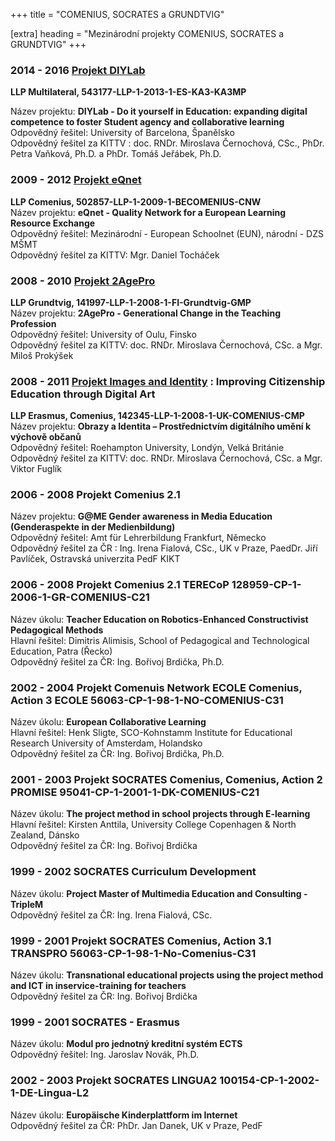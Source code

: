 +++
title = "COMENIUS, SOCRATES a GRUNDTVIG" 

[extra]
heading = "Mezinárodní projekty COMENIUS, SOCRATES a GRUNDTVIG"
+++
### 2014 - 2016 [Projekt DIYLab](diylab)
**LLP Multilateral, 543177-LLP-1-2013-1-ES-KA3-KA3MP**

Název projektu: **DIYLab - Do it yourself in Education: expanding digital competence to foster Student agency and collaborative learning**  
Odpovědný řešitel: University of Barcelona, Španělsko  
Odpovědný řešitel za KITTV : doc. RNDr. Miroslava Černochová, CSc., PhDr. Petra Vaňková, Ph.D. a PhDr. Tomáš Jeřábek, Ph.D.
 
 
### 2009 - 2012 [Projekt eQnet](eqnet)
**LLP Comenius, 502857-LLP-1-2009-1-BECOMENIUS-CNW**  
Název projektu: **eQnet - Quality Network for a European Learning Resource Exchange**  
Odpovědný řešitel: Mezinárodní - European Schoolnet (EUN), národní - DZS MŠMT  
Odpovědný řešitel za KITTV: Mgr. Daniel Tocháček
 
 
### 2008 - 2010 [Projekt 2AgePro](2agepro)
**LLP Grundtvig, 141997-LLP-1-2008-1-FI-Grundtvig-GMP**  
Název projektu: **2AgePro - Generational Change in the Teaching Profession**  
Odpovědný řešitel: University of Oulu, Finsko  
Odpovědný řešitel za KITTV: doc. RNDr. Miroslava Černochová, CSc. a Mgr. Miloš Prokýšek
 
 
### 2008 - 2011 [Projekt Images and Identity](images-and-identity) : Improving Citizenship Education through Digital Art
**LLP Erasmus, Comenius, 142345-LLP-1-2008-1-UK-COMENIUS-CMP**  
Název projektu: **Obrazy a Identita – Prostřednictvím digitálního umění k výchově občanů**  
Odpovědný řešitel: Roehampton University, Londýn, Velká Británie  
Odpovědný řešitel za KITTV: doc. RNDr. Miroslava Černochová, CSc. a Mgr. Viktor Fuglík
 
 
### 2006 - 2008 Projekt Comenius 2.1
Název projektu: **G@ME Gender awareness in Media Education (Genderaspekte in der Medienbildung)**  
Odpovědný řešitel: Amt für Lehrerbildung Frankfurt, Německo  
Odpovědný řešitel za ČR : Ing. Irena Fialová, CSc., UK v Praze, PaedDr. Jiří Pavlíček, Ostravská univerzita PedF KIKT  
 
 
### 2006 - 2008 Projekt Comenius 2.1 TERECoP 128959-CP-1-2006-1-GR-COMENIUS-C21
Název úkolu: **Teacher Education on Robotics-Enhanced Constructivist Pedagogical Methods**  
Hlavní řešitel: Dimitris Alimisis, School of Pedagogical and Technological Education, Patra (Řecko)  
Odpovědný řešitel za ČR: Ing. Bořivoj Brdička, Ph.D.
 
 
### 2002 - 2004 Projekt Comenuis Network ECOLE Comenius, Action 3 ECOLE 56063-CP-1-98-1-NO-COMENIUS-C31
Název úkolu: **European Collaborative Learning**  
Hlavní řešitel: Henk Sligte, SCO-Kohnstamm Institute for Educational Research University of Amsterdam, Holandsko  
Odpovědný řešitel za ČR: Ing. Bořivoj Brdička, Ph.D.
 
 
### 2001 - 2003 Projekt SOCRATES Comenius, Comenius, Action 2 PROMISE 95041-CP-1-2001-1-DK-COMENIUS-C21
Název úkolu: **The project method in school projects through E-learning**  
Hlavní řešitel: Kirsten Anttila, University College Copenhagen & North Zealand, Dánsko  
Odpovědný řešitel za ČR: Ing. Bořivoj Brdička
 
 
### 1999 - 2002 SOCRATES Curriculum Development
Název úkolu: **Project Master of Multimedia Education and Consulting - TripleM**  
Odpovědný řešitel za ČR: Ing. Irena Fialová, CSc.
 
 
### 1999 - 2001 Projekt SOCRATES Comenius, Action 3.1 TRANSPRO 56063-CP-1-98-1-No-Comenius-C31
Název úkolu: **Transnational educational projects using the project method and ICT in inservice-training for teachers**  
Odpovědný řešitel za ČR: Ing. Bořivoj Brdička
 
 
### 1999 - 2001 SOCRATES - Erasmus
Název úkolu: **Modul pro jednotný kreditní systém ECTS**  
Odpovědný řešitel: Ing. Jaroslav Novák, Ph.D.
 
 
### 2002 - 2003 Projekt SOCRATES LINGUA2 100154-CP-1-2002-1-DE-Lingua-L2
Název úkolu: **Europäische Kinderplattform im Internet**  
Odpovědný řešitel za ČR: PhDr. Jan Danek, UK v Praze, PedF